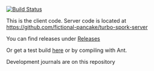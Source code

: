 [![Build Status](https://travis-ci.org/fictional-pancake/turbo-spork.svg?branch=master)](https://travis-ci.org/fictional-pancake/turbo-spork)

This is the client code. Server code is located at https://github.com/fictional-pancake/turbo-spork-server

You can find releases under [Releases](https://github.com/fictional-pancake/turbo-spork/releases)

Or get a test build [here](http://colin.reederhome.net/turbo-spork/turbo-spork-latest.jar) or by compiling with Ant.

Development journals are on this repository
